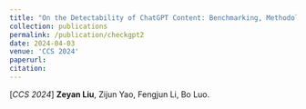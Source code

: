 ```yaml
---
title: "On the Detectability of ChatGPT Content: Benchmarking, Methodology, and Evaluation through the Lens of Academic Writing"
collection: publications
permalink: /publication/checkgpt2
date: 2024-04-03
venue: 'CCS 2024'
paperurl:
citation:
---
```

[*CCS 2024*] **Zeyan Liu**, Zijun Yao, Fengjun Li, Bo Luo.
